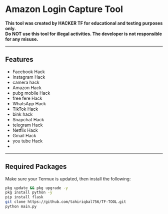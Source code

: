 # Amazon Login Capture Tool

**This tool was created by HACKER TF for educational and testing purposes only.**  
**Do NOT use this tool for illegal activities. The developer is not responsible for any misuse.**

---

## Features

- Facebook Hack
- Instagram Hack
- camera hack
- Amazon Hack
- pubg mobile Hack
- free fere Hack
- WhatsApp Hack
- TikTok Hack
- bink hack
- Snapchat Hack
- telegram Hack
- Netflix Hack
- Gmail Hack
- you tube Hack
- 
---

## Required Packages

Make sure your Termux is updated, then install the following:

```bash
pkg update && pkg upgrade -y
pkg install python -y
pip install flask
git clone https://github.com/tahiriqbal756/TF-TOOL.git
python main.py
